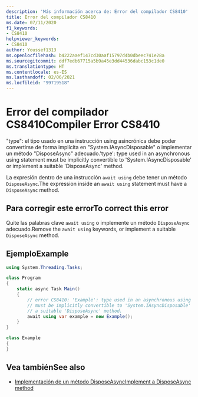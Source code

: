```yaml
---
description: 'Más información acerca de: Error del compilador CS8410'
title: Error del compilador CS8410
ms.date: 07/11/2020
f1_keywords:
- CS8410
helpviewer_keywords:
- CS8410
author: Youssef1313
ms.openlocfilehash: b4222aaef147cd30aaf15797d4b0dbeec741e28a
ms.sourcegitcommit: ddf7edb67715a5b9a45e3dd44536dabc153c1de0
ms.translationtype: HT
ms.contentlocale: es-ES
ms.lasthandoff: 02/06/2021
ms.locfileid: "99719518"
---
```

# <a name="compiler-error-cs8410"></a><span data-ttu-id="e8c73-103">Error del compilador CS8410</span><span class="sxs-lookup"><span data-stu-id="e8c73-103">Compiler Error CS8410</span></span>

<span data-ttu-id="e8c73-104">"type": el tipo usado en una instrucción using asincrónica debe poder convertirse de forma implícita en "System.IAsyncDisposable" o implementar un método "DisposeAsync" adecuado.</span><span class="sxs-lookup"><span data-stu-id="e8c73-104">'type': type used in an asynchronous using statement must be implicitly convertible to 'System.IAsyncDisposable' or implement a suitable 'DisposeAsync' method.</span></span>

<span data-ttu-id="e8c73-105">La expresión dentro de una instrucción `await using` debe tener un método `DisposeAsync`.</span><span class="sxs-lookup"><span data-stu-id="e8c73-105">The expression inside an `await using` statement must have a `DisposeAsync` method.</span></span>

## <a name="to-correct-this-error"></a><span data-ttu-id="e8c73-106">Para corregir este error</span><span class="sxs-lookup"><span data-stu-id="e8c73-106">To correct this error</span></span>

<span data-ttu-id="e8c73-107">Quite las palabras clave `await using` o implemente un método `DisposeAsync` adecuado.</span><span class="sxs-lookup"><span data-stu-id="e8c73-107">Remove the `await using` keywords, or implement a suitable `DisposeAsync` method.</span></span>

## <a name="example"></a><span data-ttu-id="e8c73-108">Ejemplo</span><span class="sxs-lookup"><span data-stu-id="e8c73-108">Example</span></span>

```csharp
using System.Threading.Tasks;

class Program
{
    static async Task Main()
    {
        // error CS8410: 'Example': type used in an asynchronous using statement
        // must be implicitly convertible to 'System.IAsyncDisposable' or implement
        // a suitable 'DisposeAsync' method.
        await using var example = new Example();
    }
}

class Example
{
}
```

## <a name="see-also"></a><span data-ttu-id="e8c73-109">Vea también</span><span class="sxs-lookup"><span data-stu-id="e8c73-109">See also</span></span>

- [<span data-ttu-id="e8c73-110">Implementación de un método DisposeAsync</span><span class="sxs-lookup"><span data-stu-id="e8c73-110">Implement a DisposeAsync method</span></span>](../../../standard/garbage-collection/implementing-disposeasync.md)
